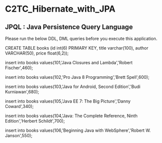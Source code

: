 # C2TC_Hibernate_with_JPA
## JPQL : Java Persistence Query Language

Please run the below DDL, DML queries before you execute this application.

CREATE TABLE books (id int(6) PRIMARY KEY, title varchar(100), author VARCHAR(50), price float(6,2));

insert into books values(101,'Java Closures and Lambda','Robert Fischer',460);

insert into books values(102,'Pro Java 8 Programming','Brett Spell',600);

insert into books values(103,'Java for Android, Second Edition','Budi Kurniawan',680);

insert into books values(105,'Java EE 7: The Big Picture','Danny Coward',340);

insert into books values(104,'Java: The Complete Reference, Ninth Edition','Herbert Schildt',700);

insert into books values(106,'Beginning Java with WebSphere','Robert W. Janson',550);
